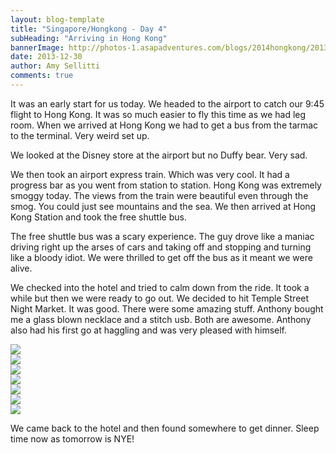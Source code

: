 ```yaml
---
layout: blog-template
title: "Singapore/Hongkong - Day 4"
subHeading: "Arriving in Hong Kong"
bannerImage: http://photos-1.asapadventures.com/blogs/2014hongkong/2013-12-30/IMG_5334.JPG_compressed.JPEG
date: 2013-12-30
author: Amy Sellitti
comments: true
---
```


It was an early start for us today. We headed to the airport to catch our 9:45 flight to Hong Kong. It was so much easier to fly this time as we had leg room. When we arrived at Hong Kong we had to get a bus from the tarmac to the terminal. Very weird set up.

We looked at the Disney store at the airport but no Duffy bear. Very sad.

We then took an airport express train. Which was very cool. It had a progress bar as you went from station to station. Hong Kong was extremely smoggy today. The views from the train were beautiful even through the smog. You could just see mountains and the sea. We then arrived at Hong Kong Station and took the free shuttle bus.

The free shuttle bus was a scary experience. The guy drove like a maniac driving right up the arses of cars and taking off and stopping and turning like a bloody idiot. We were thrilled to get off the bus as it meant we were alive.

We checked into the hotel and tried to calm down from the ride. It took a while but then we were ready to go out. We decided to hit Temple Street Night Market. It was good. There were some amazing stuff. Anthony bought me a glass blown necklace and a stitch usb. Both are awesome. Anthony also had his first go at haggling and was very pleased with himself.

<div class="center-image"><img src="http://photos-1.asapadventures.com/blogs/2014hongkong/2013-12-30/IMG_5334.JPG_compressed.JPEG" /></div>
<div class="center-image"><img src="http://photos-1.asapadventures.com/blogs/2014hongkong/2013-12-30/IMG_5338.JPG_compressed.JPEG" /></div>
<div class="center-image"><img src="http://photos-1.asapadventures.com/blogs/2014hongkong/2013-12-30/PC301269.JPG_compressed.JPEG" /></div>
<div class="center-image"><img src="http://photos-1.asapadventures.com/blogs/2014hongkong/2013-12-30/PC301277.JPG_compressed.JPEG" /></div>
<div class="center-image"><img src="http://photos-1.asapadventures.com/blogs/2014hongkong/2013-12-30/PC301279.JPG_compressed.JPEG" /></div>
<div class="center-image"><img src="http://photos-1.asapadventures.com/blogs/2014hongkong/2013-12-30/PC301281.JPG_compressed.JPEG" /></div>
<div class="center-image"><img src="http://photos-1.asapadventures.com/blogs/2014hongkong/2013-12-30/IMG_5339.JPG_compressed.JPEG" /></div>

We came back to the hotel and then found somewhere to get dinner. Sleep time now as tomorrow is NYE!
